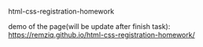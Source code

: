 html-css-registration-homework


demo of the page(will be update after finish task): https://remziq.github.io/html-css-registration-homework/

